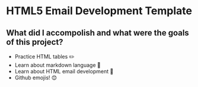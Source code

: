 # HTML5 Email Development Template

## What did I accompolish and what were the goals of this project?

- Practice HTML tables :pencil2:
- Learn about markdown language :page_facing_up:
- Learn about HTML email development :mag_right:
- Github emojis! :blush:
